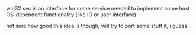 
win32 svc is an interface for some service needed to implement some host OS-dependent functionality (like IO or user interface)

not sure how good this idea is though, will try to port some stuff it, i guess